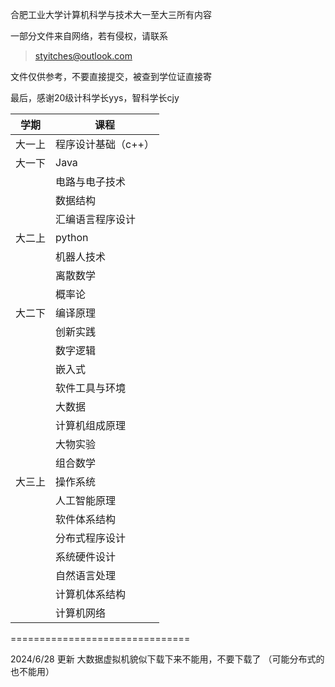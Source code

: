 合肥工业大学计算机科学与技术大一至大三所有内容

一部分文件来自网络，若有侵权，请联系
> styitches@outlook.com

文件仅供参考，不要直接提交，被查到学位证直接寄

最后，感谢20级计科学长yys，智科学长cjy

| 学期   | 课程                |
| ------ | ------------------- |
| 大一上 | 程序设计基础（c++） |
| 大一下 | Java                |
|        | 电路与电子技术      |
|        | 数据结构            |
|        | 汇编语言程序设计    |
| 大二上 | python              |
|        | 机器人技术          |
|        | 离散数学            |
|        | 概率论              |
| 大二下 | 编译原理            |
|        | 创新实践            |
|        | 数字逻辑            |
|        | 嵌入式              |
|        | 软件工具与环境      |
|        | 大数据              |
|        | 计算机组成原理      |
|        | 大物实验                    |
|        | 组合数学            |
| 大三上 | 操作系统            |
|        | 人工智能原理        |
|        | 软件体系结构        |
|        | 分布式程序设计      |
|        | 系统硬件设计        |
|        | 自然语言处理        |
|        | 计算机体系结构      |
|        | 计算机网络          |

===============================



2024/6/28 更新
大数据虚拟机貌似下载下来不能用，不要下载了
（可能分布式的也不能用）
